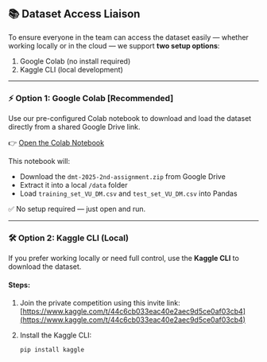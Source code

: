 ## 📚 Dataset Access Liaison

To ensure everyone in the team can access the dataset easily — whether working locally or in the cloud — we support **two setup options**:  
1. Google Colab (no install required)  
2. Kaggle CLI (local development)

---

### ⚡ Option 1: Google Colab [Recommended]

Use our pre-configured Colab notebook to download and load the dataset directly from a shared Google Drive link.

👉 [Open the Colab Notebook]([https://colab.research.google.com/github/rahil1303/dmt-assignment2-2025/blob/main/notebooks/01_data_setup_and_exploration.ipynb](https://colab.research.google.com/drive/12TO_sHN2aT437rNhY4WNu7FEnKr-Xzax?usp=sharing))

This notebook will:
- Download the `dmt-2025-2nd-assignment.zip` from Google Drive
- Extract it into a local `/data` folder
- Load `training_set_VU_DM.csv` and `test_set_VU_DM.csv` into Pandas

✅ No setup required — just open and run.

---

### 🛠️ Option 2: Kaggle CLI (Local)

If you prefer working locally or need full control, use the **Kaggle CLI** to download the dataset.

#### Steps:

1. Join the private competition using this invite link:  
   [https://www.kaggle.com/t/44c6cb033eac40e2aec9d5ce0af03cb4](https://www.kaggle.com/t/44c6cb033eac40e2aec9d5ce0af03cb4)

2. Install the Kaggle CLI:
   ```bash
   pip install kaggle
